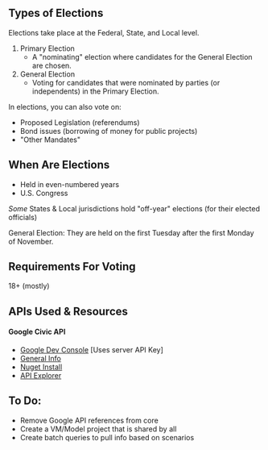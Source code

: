 ## Types of Elections ##

Elections take place at the Federal, State, and Local level.

1. Primary Election
	- A "nominating" election where candidates for the General Election are chosen.
2. General Election
	- Voting for candidates that were nominated by parties (or independents) in the Primary Election.

In elections, you can also vote on:

- Proposed Legislation (referendums)
- Bond issues (borrowing of money for public projects)
- "Other Mandates"

## When Are Elections ##

- Held in even-numbered years
- U.S. Congress

_Some_ States & Local jurisdictions hold "off-year" elections (for their elected officials)

General Election: They are held on the first Tuesday after the first Monday of November.

## Requirements For Voting ##

18+ (mostly)


## APIs Used & Resources ##


#### Google Civic API ####

- [Google Dev Console](https://console.developers.google.com/project) [Uses server API Key]
- [General Info](https://developers.google.com/civic-information/)
- [Nuget Install](https://www.nuget.org/packages/Google.Apis.CivicInfo.v2/)
- [API Explorer](https://developers.google.com/apis-explorer/#p/civicinfo/v2/)

## To Do: ##

- Remove Google API references from core
- Create a VM/Model project that is shared by all
- Create batch queries to pull info based on scenarios